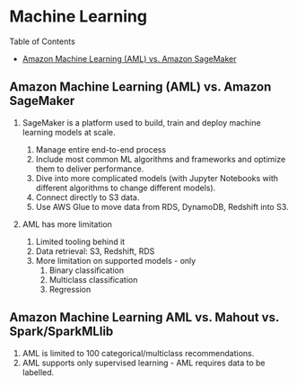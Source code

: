 # Machine Learning

Table of Contents
- [Amazon Machine Learning (AML) vs. Amazon SageMaker](#amazon-machine-learning-aml-vs-amazon-sagemaker)

## Amazon Machine Learning (AML) vs. Amazon SageMaker

1. SageMaker is a platform used to build, train and deploy machine learning models at scale.
   1. Manage entire end-to-end process
   2. Include most common ML algorithms and frameworks and optimize them to deliver performance.
   3. Dive into more complicated models (with Jupyter Notebooks with different algorithms to change different models).
   4. Connect directly to S3 data.
   5. Use AWS Glue to move data from RDS, DynamoDB, Redshift into S3.

2. AML has more limitation
   1. Limited tooling behind it
   2. Data retrieval:  S3, Redshift, RDS
   3. More limitation on supported models - only
      1. Binary classification
      2. Multiclass classification
      3. Regression

## Amazon Machine Learning AML vs. Mahout vs. Spark/SparkMLlib

1. AML is limited to 100 categorical/multiclass recommendations.
1. AML supports only supervised learning - AML requires data to be labelled.


